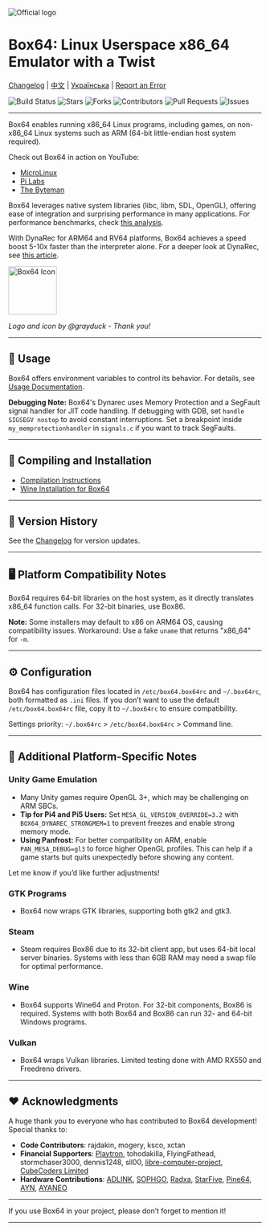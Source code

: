 ![Official logo](docs/img/Box64Logo.png "Official Logo")

# Box64: Linux Userspace x86_64 Emulator with a Twist

[Changelog](https://github.com/ptitSeb/box64/blob/main/docs/CHANGELOG.md) | [中文](https://github.com/ptitSeb/box64/blob/main/README_CN.md) | [Українська](https://github.com/ptitSeb/box64/blob/main/README_UK.md) | [Report an Error](https://github.com/ptitSeb/box64/issues/new)

![Build Status](https://app.travis-ci.com/ptitSeb/box64.svg?branch=main) ![Stars](https://img.shields.io/github/stars/ptitSeb/box64) ![Forks](https://img.shields.io/github/forks/ptitSeb/box64) ![Contributors](https://img.shields.io/github/contributors/ptitSeb/box64) ![Pull Requests](https://img.shields.io/github/issues-pr/ptitSeb/box64) ![Issues](https://img.shields.io/github/issues/ptitSeb/box64)

---

Box64 enables running x86_64 Linux programs, including games, on non-x86_64 Linux systems such as ARM (64-bit little-endian host system required).

Check out Box64 in action on YouTube:
- [MicroLinux](https://www.youtube.com/channel/UCwFQAEj1lp3out4n7BeBatQ)
- [Pi Labs](https://www.youtube.com/channel/UCgfQjdc5RceRlTGfuthBs7g)
- [The Byteman](https://www.youtube.com/channel/UCEr8lpIJ3B5Ctc5BvcOHSnA)

Box64 leverages native system libraries (libc, libm, SDL, OpenGL), offering ease of integration and surprising performance in many applications. For performance benchmarks, check [this analysis](https://box86.org/index.php/2021/06/game-performances/).

With DynaRec for ARM64 and RV64 platforms, Box64 achieves a speed boost 5-10x faster than the interpreter alone. For a deeper look at DynaRec, see [this article](https://box86.org/2021/07/inner-workings-a-high%e2%80%91level-view-of-box86-and-a-low%e2%80%91level-view-of-the-dynarec/).

<img src="docs/img/Box64Icon.png" width="96" height="96" alt="Box64 Icon">

_Logo and icon by @grayduck - Thank you!_

---

## 📖 Usage

Box64 offers environment variables to control its behavior. For details, see [Usage Documentation](docs/USAGE.md).

**Debugging Note:** Box64's Dynarec uses Memory Protection and a SegFault signal handler for JIT code handling. If debugging with GDB, set `handle SIGSEGV nostop` to avoid constant interruptions. Set a breakpoint inside `my_memprotectionhandler` in `signals.c` if you want to track SegFaults.

---

## 🚀 Compiling and Installation

- [Compilation Instructions](https://github.com/ptitSeb/box64/blob/main/docs/COMPILE.md)
- [Wine Installation for Box64](https://github.com/ptitSeb/box64/blob/main/docs/X64WINE.md)

---

## 🔄 Version History

See the [Changelog](docs/CHANGELOG.md) for version updates.

---

## 🖥️ Platform Compatibility Notes

Box64 requires 64-bit libraries on the host system, as it directly translates x86_64 function calls. For 32-bit binaries, use Box86.

**Note:** Some installers may default to x86 on ARM64 OS, causing compatibility issues. Workaround: Use a fake `uname` that returns "x86_64" for `-m`.

---

## ⚙️ Configuration

Box64 has configuration files located in `/etc/box64.box64rc` and `~/.box64rc`, both formatted as `.ini` files. If you don’t want to use the default `/etc/box64.box64rc` file, copy it to `~/.box64rc` to ensure compatibility.

Settings priority: `~/.box64rc` > `/etc/box64.box64rc` > Command line.

---

## 📄 Additional Platform-Specific Notes

### Unity Game Emulation
- Many Unity games require OpenGL 3+, which may be challenging on ARM SBCs.
- **Tip for Pi4 and Pi5 Users:** Set `MESA_GL_VERSION_OVERRIDE=3.2` with `BOX64_DYNAREC_STRONGMEM=1` to prevent freezes and enable strong memory mode.
- **Using Panfrost:** For better compatibility on ARM, enable `PAN_MESA_DEBUG=gl3` to force higher OpenGL profiles. This can help if a game starts but quits unexpectedly before showing any content.

Let me know if you’d like further adjustments!

### GTK Programs
- Box64 now wraps GTK libraries, supporting both gtk2 and gtk3.

### Steam
- Steam requires Box86 due to its 32-bit client app, but uses 64-bit local server binaries. Systems with less than 6GB RAM may need a swap file for optimal performance.

### Wine
- Box64 supports Wine64 and Proton. For 32-bit components, Box86 is required. Systems with both Box64 and Box86 can run 32- and 64-bit Windows programs.

### Vulkan
- Box64 wraps Vulkan libraries. Limited testing done with AMD RX550 and Freedreno drivers.

---

## ❤️ Acknowledgments

A huge thank you to everyone who has contributed to Box64 development! Special thanks to:

- **Code Contributors**: rajdakin, mogery, ksco, xctan
- **Financial Supporters**: [Playtron](https://playtron.one), tohodakilla, FlyingFathead, stormchaser3000, dennis1248, sll00, [libre-computer-project](https://libre.computer/), [CubeCoders Limited](http://cubecoders.com/)
- **Hardware Contributions**: [ADLINK](https://www.adlinktech.com), [SOPHGO](https://www.sophon.ai), [Radxa](https://rockpi.org), [StarFive](https://rvspace.org), [Pine64](https://www.pine64.org), [AYN](https://www.ayntec.com), [AYANEO](https://ayaneo.com)

---

If you use Box64 in your project, please don’t forget to mention it!

---
